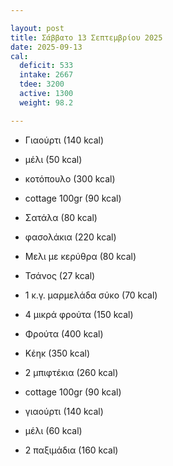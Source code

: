 ```yaml
---

layout: post
title: Σάββατο 13 Σεπτεμβρίου 2025
date: 2025-09-13
cal:
  deficit: 533
  intake: 2667
  tdee: 3200
  active: 1300
  weight: 98.2

---
```




- Γιαούρτι (140 kcal)
- μέλι (50 kcal)

- κοτόπουλο (300 kcal)
- cottage 100gr (90 kcal)
- Σατάλα (80 kcal)
- φασολάκια (220 kcal)
- Μελι με κερύθρα (80 kcal)
- Τσάνος (27 kcal)
- 1 κ.γ. μαρμελάδα σύκο (70 kcal)
- 4 μικρά φρούτα (150 kcal)


- Φρούτα (400 kcal)
- Κέηκ (350 kcal)
- 2 μπιφτέκια (260 kcal)
- cottage 100gr (90 kcal)
- γιαούρτι (140 kcal)
- μέλι (60 kcal)
- 2 παξιμάδια (160 kcal)


<!---  ![pic](/pics/2025-09-12/yogurt.jpg)<br> -->


